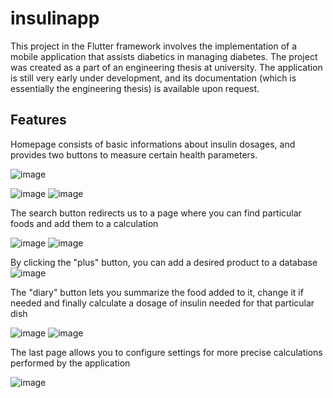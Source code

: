 # insulinapp

This project in the Flutter framework involves the implementation of a mobile application that assists diabetics in managing diabetes. The project was created as a part of an engineering thesis at university. The application is still very early under development, and its documentation (which is essentially the engineering thesis) is available upon request.

## Features

Homepage consists of basic informations about insulin dosages, and provides two buttons to measure certain health parameters.

![image](https://github.com/AlanWisniewski/insulinAPP/assets/37334261/a883a21f-ab5e-4bbb-9bab-e4ce80d1fc13)

![image](https://github.com/AlanWisniewski/insulinAPP/assets/37334261/53d4a52b-f7ae-43eb-bdca-a3de0f56f55e)
![image](https://github.com/AlanWisniewski/insulinAPP/assets/37334261/d73cbba4-aca2-43fe-ba03-560062b4c3df)

The search button redirects us to a page where you can find particular foods and add them to a calculation

![image](https://github.com/AlanWisniewski/insulinAPP/assets/37334261/a14b0239-17ff-4cba-8684-43b50e87e719)
![image](https://github.com/AlanWisniewski/insulinAPP/assets/37334261/db3da9a9-a990-4a7e-b580-fc3aa1544743)

By clicking the "plus" button, you can add a desired product to a database
![image](https://github.com/AlanWisniewski/insulinAPP/assets/37334261/a4749af2-51da-40a4-a231-adba86f1cf53)

The "diary" button lets you summarize the food added to it, change it if needed and finally calculate a dosage of insulin needed for that particular dish

![image](https://github.com/AlanWisniewski/insulinAPP/assets/37334261/b4123990-a9e9-415f-b1a6-5844c73d0f1c)
![image](https://github.com/AlanWisniewski/insulinAPP/assets/37334261/80d6c857-98d9-492f-a39b-050853cd5dc9)

The last page allows you to configure settings for more precise calculations performed by the application

![image](https://github.com/AlanWisniewski/insulinAPP/assets/37334261/f802f179-e737-4eb1-8a18-619d8b5f5815)

